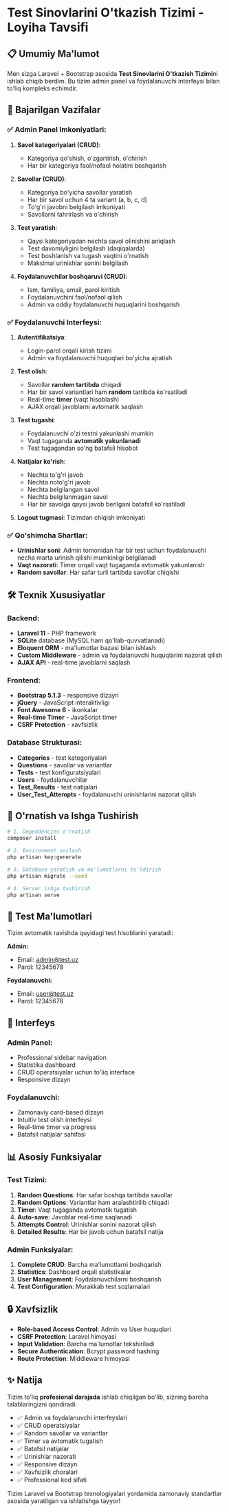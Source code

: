 # Test Sinovlarini O'tkazish Tizimi - Loyiha Tavsifi

## 📋 Umumiy Ma'lumot

Men sizga Laravel + Bootstrap asosida **Test Sinovlarini O'tkazish Tizimi**ni ishlab chiqib berdim. Bu tizim admin panel va foydalanuvchi interfeysi bilan to'liq kompleks echimdir.

## 🎯 Bajarilgan Vazifalar

### ✅ Admin Panel Imkoniyatlari:

1. **Savol kategoriyalari (CRUD)**:
   - Kategoriya qo'shish, o'zgartirish, o'chirish
   - Har bir kategoriya faol/nofaol holatini boshqarish

2. **Savollar (CRUD)**:
   - Kategoriya bo'yicha savollar yaratish
   - Har bir savol uchun 4 ta variant (a, b, c, d)
   - To'g'ri javobni belgilash imkoniyati
   - Savollarni tahrirlash va o'chirish

3. **Test yaratish**:
   - Qaysi kategoriyadan nechta savol olinishini aniqlash
   - Test davomiyligini belgilash (daqiqalarda)
   - Test boshlanish va tugash vaqtini o'rnatish
   - Maksimal urinishlar sonini belgilash

4. **Foydalanuvchilar boshqaruvi (CRUD)**:
   - Ism, familiya, email, parol kiritish
   - Foydalanuvchini faol/nofaol qilish
   - Admin va oddiy foydalanuvchi huquqlarini boshqarish

### ✅ Foydalanuvchi Interfeysi:

1. **Autentifikatsiya**:
   - Login-parol orqali kirish tizimi
   - Admin va foydalanuvchi huquqlari bo'yicha ajratish

2. **Test olish**:
   - Savollar **random tartibda** chiqadi
   - Har bir savol variantlari ham **random** tartibda ko'rsatiladi
   - Real-time **timer** (vaqt hisoblash)
   - AJAX orqali javoblarni avtomatik saqlash

3. **Test tugashi**:
   - Foydalanuvchi o'zi testni yakunlashi mumkin
   - Vaqt tugaganda **avtomatik yakunlanadi**
   - Test tugagandan so'ng batafsil hisobot

4. **Natijalar ko'rish**:
   - Nechta to'g'ri javob
   - Nechta noto'g'ri javob  
   - Nechta belgilangan savol
   - Nechta belgilanmagan savol
   - Har bir savolga qaysi javob berilgani batafsil ko'rsatiladi

5. **Logout tugmasi**: Tizimdan chiqish imkoniyati

### ✅ Qo'shimcha Shartlar:

- **Urinishlar soni**: Admin tomonidan har bir test uchun foydalanuvchi necha marta urinish qilishi mumkinligi belgilanadi
- **Vaqt nazorati**: Timer orqali vaqt tugaganda avtomatik yakunlanish
- **Random savollar**: Har safar turli tartibda savollar chiqishi

## 🛠 Texnik Xususiyatlar

### Backend:
- **Laravel 11** - PHP framework
- **SQLite** database (MySQL ham qo'llab-quvvatlanadi)
- **Eloquent ORM** - ma'lumotlar bazasi bilan ishlash
- **Custom Middleware** - admin va foydalanuvchi huquqlarini nazorat qilish
- **AJAX API** - real-time javoblarni saqlash

### Frontend:
- **Bootstrap 5.1.3** - responsive dizayn
- **jQuery** - JavaScript interaktivligi  
- **Font Awesome 6** - ikonkalar
- **Real-time Timer** - JavaScript timer
- **CSRF Protection** - xavfsizlik

### Database Strukturasi:
- **Categories** - test kategoriyalari
- **Questions** - savollar va variantlar
- **Tests** - test konfiguratsiyalari
- **Users** - foydalanuvchilar
- **Test_Results** - test natijalari
- **User_Test_Attempts** - foydalanuvchi urinishlarini nazorat qilish

## 🔧 O'rnatish va Ishga Tushirish

```bash
# 1. Dependencies o'rnatish
composer install

# 2. Environment sozlash  
php artisan key:generate

# 3. Database yaratish va ma'lumotlarni to'ldirish
php artisan migrate --seed

# 4. Server ishga tushirish
php artisan serve
```

## 👥 Test Ma'lumotlari

Tizim avtomatik ravishda quyidagi test hisoblarini yaratadi:

**Admin:**
- Email: admin@test.uz
- Parol: 12345678

**Foydalanuvchi:**
- Email: user@test.uz
- Parol: 12345678

## 🎨 Interfeys

### Admin Panel:
- Professional sidebar navigation
- Statistika dashboard
- CRUD operatsiyalar uchun to'liq interface
- Responsive dizayn

### Foydalanuvchi:  
- Zamonaviy card-based dizayn
- Intuitiv test olish interfeysi
- Real-time timer va progress
- Batafsil natijalar sahifasi

## 📊 Asosiy Funksiyalar

### Test Tizimi:
1. **Random Questions**: Har safar boshqa tartibda savollar
2. **Random Options**: Variantlar ham aralashtirilib chiqadi
3. **Timer**: Vaqt tugaganda avtomatik tugatish
4. **Auto-save**: Javoblar real-time saqlanadi
5. **Attempts Control**: Urinishlar sonini nazorat qilish
6. **Detailed Results**: Har bir javob uchun batafsil natija

### Admin Funksiyalar:
1. **Complete CRUD**: Barcha ma'lumotlarni boshqarish
2. **Statistics**: Dashboard orqali statistikalar
3. **User Management**: Foydalanuvchilarni boshqarish
4. **Test Configuration**: Murakkab test sozlamalari

## 🔒 Xavfsizlik

- **Role-based Access Control**: Admin va User huquqlari
- **CSRF Protection**: Laravel himoyasi
- **Input Validation**: Barcha ma'lumotlar tekshiriladi
- **Secure Authentication**: Bcrypt password hashing
- **Route Protection**: Middleware himoyasi

## ✨ Natija

Tizim to'liq **profesional darajada** ishlab chiqilgan bo'lib, sizning barcha talablaringizni qondiradi:

- ✅ Admin va foydalanuvchi interfeyslari
- ✅ CRUD operatsiyalar
- ✅ Random savollar va variantlar  
- ✅ Timer va avtomatik tugatish
- ✅ Batafsil natijalar
- ✅ Urinishlar nazorati
- ✅ Responsive dizayn
- ✅ Xavfsizlik choralari
- ✅ Professional kod sifati

Tizim Laravel va Bootstrap texnologiyalari yordamida zamonaviy standartlar asosida yaratilgan va ishlatishga tayyor!
